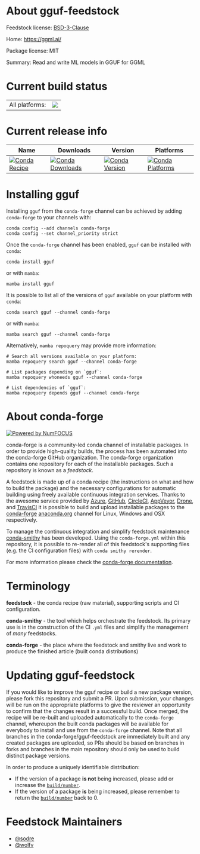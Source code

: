 About gguf-feedstock
====================

Feedstock license: [BSD-3-Clause](https://github.com/conda-forge/gguf-feedstock/blob/main/LICENSE.txt)

Home: https://ggml.ai/

Package license: MIT

Summary: Read and write ML models in GGUF for GGML

Current build status
====================


<table><tr><td>All platforms:</td>
    <td>
      <a href="https://dev.azure.com/conda-forge/feedstock-builds/_build/latest?definitionId=20997&branchName=main">
        <img src="https://dev.azure.com/conda-forge/feedstock-builds/_apis/build/status/gguf-feedstock?branchName=main">
      </a>
    </td>
  </tr>
</table>

Current release info
====================

| Name | Downloads | Version | Platforms |
| --- | --- | --- | --- |
| [![Conda Recipe](https://img.shields.io/badge/recipe-gguf-green.svg)](https://anaconda.org/conda-forge/gguf) | [![Conda Downloads](https://img.shields.io/conda/dn/conda-forge/gguf.svg)](https://anaconda.org/conda-forge/gguf) | [![Conda Version](https://img.shields.io/conda/vn/conda-forge/gguf.svg)](https://anaconda.org/conda-forge/gguf) | [![Conda Platforms](https://img.shields.io/conda/pn/conda-forge/gguf.svg)](https://anaconda.org/conda-forge/gguf) |

Installing gguf
===============

Installing `gguf` from the `conda-forge` channel can be achieved by adding `conda-forge` to your channels with:

```
conda config --add channels conda-forge
conda config --set channel_priority strict
```

Once the `conda-forge` channel has been enabled, `gguf` can be installed with `conda`:

```
conda install gguf
```

or with `mamba`:

```
mamba install gguf
```

It is possible to list all of the versions of `gguf` available on your platform with `conda`:

```
conda search gguf --channel conda-forge
```

or with `mamba`:

```
mamba search gguf --channel conda-forge
```

Alternatively, `mamba repoquery` may provide more information:

```
# Search all versions available on your platform:
mamba repoquery search gguf --channel conda-forge

# List packages depending on `gguf`:
mamba repoquery whoneeds gguf --channel conda-forge

# List dependencies of `gguf`:
mamba repoquery depends gguf --channel conda-forge
```


About conda-forge
=================

[![Powered by
NumFOCUS](https://img.shields.io/badge/powered%20by-NumFOCUS-orange.svg?style=flat&colorA=E1523D&colorB=007D8A)](https://numfocus.org)

conda-forge is a community-led conda channel of installable packages.
In order to provide high-quality builds, the process has been automated into the
conda-forge GitHub organization. The conda-forge organization contains one repository
for each of the installable packages. Such a repository is known as a *feedstock*.

A feedstock is made up of a conda recipe (the instructions on what and how to build
the package) and the necessary configurations for automatic building using freely
available continuous integration services. Thanks to the awesome service provided by
[Azure](https://azure.microsoft.com/en-us/services/devops/), [GitHub](https://github.com/),
[CircleCI](https://circleci.com/), [AppVeyor](https://www.appveyor.com/),
[Drone](https://cloud.drone.io/welcome), and [TravisCI](https://travis-ci.com/)
it is possible to build and upload installable packages to the
[conda-forge](https://anaconda.org/conda-forge) [anaconda.org](https://anaconda.org/)
channel for Linux, Windows and OSX respectively.

To manage the continuous integration and simplify feedstock maintenance
[conda-smithy](https://github.com/conda-forge/conda-smithy) has been developed.
Using the ``conda-forge.yml`` within this repository, it is possible to re-render all of
this feedstock's supporting files (e.g. the CI configuration files) with ``conda smithy rerender``.

For more information please check the [conda-forge documentation](https://conda-forge.org/docs/).

Terminology
===========

**feedstock** - the conda recipe (raw material), supporting scripts and CI configuration.

**conda-smithy** - the tool which helps orchestrate the feedstock.
                   Its primary use is in the construction of the CI ``.yml`` files
                   and simplify the management of *many* feedstocks.

**conda-forge** - the place where the feedstock and smithy live and work to
                  produce the finished article (built conda distributions)


Updating gguf-feedstock
=======================

If you would like to improve the gguf recipe or build a new
package version, please fork this repository and submit a PR. Upon submission,
your changes will be run on the appropriate platforms to give the reviewer an
opportunity to confirm that the changes result in a successful build. Once
merged, the recipe will be re-built and uploaded automatically to the
`conda-forge` channel, whereupon the built conda packages will be available for
everybody to install and use from the `conda-forge` channel.
Note that all branches in the conda-forge/gguf-feedstock are
immediately built and any created packages are uploaded, so PRs should be based
on branches in forks and branches in the main repository should only be used to
build distinct package versions.

In order to produce a uniquely identifiable distribution:
 * If the version of a package **is not** being increased, please add or increase
   the [``build/number``](https://docs.conda.io/projects/conda-build/en/latest/resources/define-metadata.html#build-number-and-string).
 * If the version of a package **is** being increased, please remember to return
   the [``build/number``](https://docs.conda.io/projects/conda-build/en/latest/resources/define-metadata.html#build-number-and-string)
   back to 0.

Feedstock Maintainers
=====================

* [@sodre](https://github.com/sodre/)
* [@wolfv](https://github.com/wolfv/)

